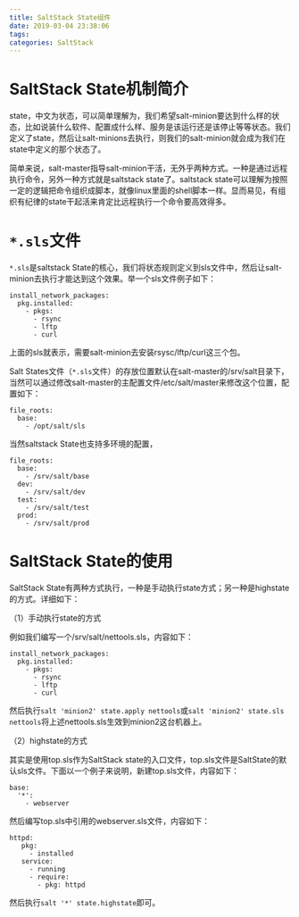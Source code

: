 ```yaml
---
title: SaltStack State组件
date: 2019-03-04 23:38:06
tags:
categories: SaltStack
---
```


# SaltStack State机制简介

state，中文为状态，可以简单理解为，我们希望salt-minion要达到什么样的状态，比如说装什么软件、配置成什么样、服务是该运行还是该停止等等状态。我们定义了state，然后让salt-minions去执行，则我们的salt-minion就会成为我们在state中定义的那个状态了。

简单来说，salt-master指导salt-minion干活，无外乎两种方式。一种是通过远程执行命令，另外一种方式就是saltstack state了。saltstack state可以理解为按照一定的逻辑把命令组织成脚本，就像linux里面的shell脚本一样。显而易见，有组织有纪律的state干起活来肯定比远程执行一个命令要高效得多。

# `*.sls`文件

`*.sls`是saltstack State的核心，我们将状态规则定义到sls文件中，然后让salt-minion去执行才能达到这个效果。举一个sls文件例子如下：

```
install_network_packages:
  pkg.installed:
    - pkgs:
      - rsync
      - lftp
      - curl
```

上面的sls就表示，需要salt-minion去安装rsysc/lftp/curl这三个包。

Salt States文件（`*.sls`文件）的存放位置默认在salt-master的/srv/salt目录下，当然可以通过修改salt-master的主配置文件/etc/salt/master来修改这个位置，配置如下：

```
file_roots:
  base:
    - /opt/salt/sls
```

当然saltstack State也支持多环境的配置，

```
file_roots:
  base:
    - /srv/salt/base
  dev:
    - /srv/salt/dev
  test:
    - /srv/salt/test
  prod:
    - /srv/salt/prod
```

# SaltStack State的使用

SaltStack State有两种方式执行，一种是手动执行state方式；另一种是highstate的方式。详细如下：

（1）手动执行state的方式

例如我们编写一个/srv/salt/nettools.sls，内容如下：

```
install_network_packages:
  pkg.installed:
    - pkgs:
      - rsync
      - lftp
      - curl
```

然后执行`salt 'minion2' state.apply nettools`或`salt 'minion2' state.sls nettools`将上述nettools.sls生效到minion2这台机器上。

（2）highstate的方式

其实是使用top.sls作为SaltStack state的入口文件，top.sls文件是SaltState的默认sls文件。下面以一个例子来说明，新建top.sls文件，内容如下：

```
base:
  '*':
    - webserver
```

然后编写top.sls中引用的webserver.sls文件，内容如下：

```
httpd:
   pkg:
     - installed
   service:
     - running
     - require:
       - pkg: httpd
```

然后执行`salt '*' state.highstate`即可。
